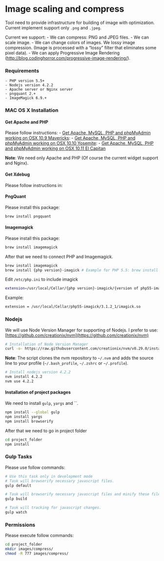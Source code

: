 # Image scaling and compress

Tool need to provide infrastructure for building of image with optimization.  Current implement support only `.png` and `.jpeg`.

Current we support:
	- We can compress: PNG and JPEG files.
	- We can scale image.
	- We can change colors of images. We lossy image compression. (Image is processed with a “lossy” filter that eliminates some pixel data).
	- We can apply Progressive Image Rendering (http://blog.codinghorror.com/progressive-image-rendering/).

### Requirements
	- PHP version 5.5+
	- Nodejs version 4.2.2
	- Apache server or Nginx server
	- pngquant 2.+
	- ImageMagick 6.9.+

### MAC OS X Installation

#### Get Apache and PHP

Please follow instructions:
	- [Get Apache, MySQL, PHP and phpMyAdmin working on OSX 10.9 Mavericks](http://coolestguidesontheplanet.com/get-apache-mysql-php-phpmyadmin-working-osx-10-9-mavericks/): 
	- [Get Apache, MySQL, PHP and phpMyAdmin working on OSX 10.10 Yosemite](http://coolestguidesontheplanet.com/get-apache-mysql-php-phpmyadmin-working-osx-10-10-yosemite/): 
	- [Get Apache, MySQL, PHP and phpMyAdmin working on OSX 10.11 El Capitan](http://coolestguidesontheplanet.com/get-apache-mysql-php-and-phpmyadmin-working-on-osx-10-11-el-capitan/)

**Note**: We need only Apache and PHP (Of course the current widget support and Nginx).

#### Get Xdebug

Please follow instructions in: [](http://xdebug.org/wizard.php)

#### PngQuant

Please install this package:

```bash
brew install pngquant
```

#### Imagemagick

Please install this package: 

```bash
brew install imagemagick
```

After that we need to connect PHP and Imagemagick.

```bash
brew install imagemagick
brew install {php version}-imagick # Example for PHP 5.5: brew install php55-imagick
```

Edit `/etc/php.ini` to include imagick

```bash
extension=/usr/local/Cellar/{php version}-imagick/{version of php55-imagick}/imagick.so
```

Example:

```bash
extension = /usr/local/Cellar/php55-imagick/3.1.2_1/imagick.so
```

### Nodejs

We will use Node Version Manager for supporting of Nodejs. I prefer to use: [https://github.com/creationix/nvm](https://github.com/creationix/nvm)

```bash
# Installation of Node Version Manager
curl -o- https://raw.githubusercontent.com/creationix/nvm/v0.29.0/install.sh | bash
```

**Note**: The script clones the nvm repository to `~/.nvm` and adds the source line to your profile (`~/.bash_profile`, `~/.zshrc` or `~/.profile`).


```bash
# Install nodejs version 4.2.2
nvm install 4.2.2
nvm use 4.2.2
```

#### Installation of project packages

We need to install `gulp`, `yargs` and ``.

```bash
npm install --global gulp
npm install yargs
npm install browserify
```

After that we need to go in project folder

```bash
cd project_folder
npm install
```

### Gulp Tasks

Please use follow commands: 

```bash
# Use this task only in development mode 
# Task will browserify necessary javascript files.
gulp default
```

```bash 
# Task will browserify necessary javascript files and minify these files.
gulp build
```

```bash
# Task will tracking for javascript changes.
gulp watch
```

### Permissions

Please execute follow commands: 

```bash
cd project_folder
mkdir images/compress/
chmod -R 777 images/compress/
```